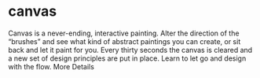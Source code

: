 # canvas
Canvas is a never-ending, interactive painting. Alter the direction of the “brushes” and see what kind of abstract paintings you can create, or sit back and let it paint for you. Every thirty seconds the canvas is cleared and a new set of design principles are put in place. Learn to let go and design with the flow.  More Details
